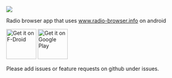 <img src="https://user-images.githubusercontent.com/38007519/39290477-e1bac174-4959-11e8-9229-836355a74a7c.png">


Radio browser app that uses www.radio-browser.info on android

<a href="https://f-droid.org/repository/browse/?fdid=net.programmierecke.radiodroid2" target="_blank">
<img src="https://f-droid.org/badge/get-it-on.png" alt="Get it on F-Droid" height="80"/></a>
<a href="https://play.google.com/store/apps/details?id=net.programmierecke.radiodroid2" target="_blank">
<img src="https://play.google.com/intl/en_us/badges/images/generic/en-play-badge.png" alt="Get it on Google Play" height="80"/></a>

Please add issues or feature requests on github under issues.
